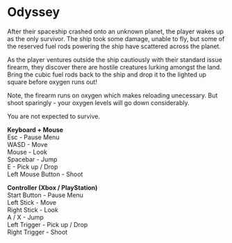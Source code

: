 # Odyssey
After their spaceship crashed onto an unknown planet, the player wakes up as the only survivor. The ship took some damage, unable to fly, but some of the reserved fuel rods powering the ship have scattered across the planet. 

As the player ventures outside the ship cautiously with their standard issue firearm, they discover there are hostile creatures lurking amongst the land. Bring the cubic fuel rods back to the ship and drop it to the lighted up square before oxygen runs out!

Note, the firearm runs on oxygen which makes reloading unecessary. But shoot sparingly - your oxygen levels will go down considerably.

You are not expected to survive.

**Keyboard + Mouse**  
Esc - Pause Menu  
WASD - Move  
Mouse - Look  
Spacebar - Jump  
E - Pick up / Drop  
Left Mouse Button - Shoot  

**Controller (Xbox / PlayStation)**  
Start Button - Pause Menu  
Left Stick - Move   
Right Stick - Look  
A / X - Jump  
Left Trigger - Pick up / Drop  
Right Trigger - Shoot  
